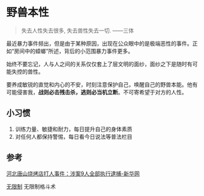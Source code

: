 # 野兽本性

> 失去人性失去很多, 失去兽性失去一切. ——三体

最近暴力事件频出，但是由于某种原因，出现在公众眼中的是极端恶性的事件。正如“房间中的蟑螂”所述，背后的小范围暴力事件更多。

始终不要忘记，人与人之间的关系仅仅套上了层文明的面纱，面纱之下是随时有可能失控的兽性。

要养成敏锐的直觉和内心的不安，时刻注意保护自己，唤醒自己的野兽本能。他有可能侵害我，**战则必击残击杀，逃则必当机立断**。不可寄希望于对方的人性。


## 小习惯

1. 训练力量、敏捷和耐力，每日提升自己的身体素质
2. 对任何人都保持警惕，每日看今日说法等普法栏目


## 参考

[河北唐山烧烤店打人事件：涉案9人全部执行逮捕-新华网](http://www.news.cn/local/2022-06/12/c_1128734449.htm) 

[无限制](http://www.w01w.com/)
无限制格斗术


